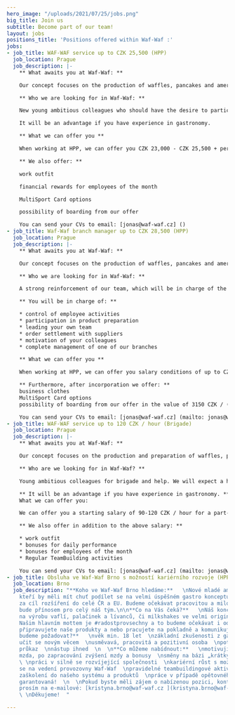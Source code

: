 ```yaml
---
hero_image: "/uploads/2021/07/25/jobs.png"
big_title: Join us
subtitle: Become part of our team!
layout: jobs
positions_title: 'Positions offered within Waf-Waf :'
jobs:
- job_title: WAF-WAF service up to CZK 25,500 (HPP)
  job_location: Prague
  job_description: |-
    ** What awaits you at Waf-Waf: **

    Our concept focuses on the production of waffles, pancakes and american pancakes or a milkshake in a very original concept. Our main motto is #joyforeveryone and we will expect that from you as well. Whether you are preparing our products or working at the cash register and communicating with customers.

    ** Who we are looking for in Waf-Waf: **

    New young ambitious colleagues who should have the desire to participate in a very successful gastronomic concept, which aims to expand throughout the Czech Republic and the EU. We will expect a hard-working and kind person who will benefit our entire team.

    It will be an advantage if you have experience in gastronomy.

    ** What we can offer you **

    When working at HPP, we can offer you CZK 23,000 - CZK 25,500 + performance bonuses. We are interested in long-term cooperation and also in the fact that your salary will grow, as well as our expanding company.

    ** We also offer: **

    work outfit

    financial rewards for employees of the month

    MultiSport Card options

    possibility of boarding from our offer

    You can send your CVs to email: [jonas@waf-waf.cz] ()
- job_title: Waf-Waf branch manager up to CZK 28,500 (HPP)
  job_location: Prague
  job_description: |-
    ** What awaits you at Waf-Waf: **

    Our concept focuses on the production of waffles, pancakes and american pancakes or a milkshake in a very original concept. Our main motto is #joyforall and we will expect that from you as well.

    ** Who we are looking for in Waf-Waf: **

    A strong reinforcement of our team, which will be in charge of the management of our Prague branch thanks to the expansion of the Waf-Waf concept. We will expect a responsible and kind person who will benefit the whole society and will have a desire for personal and professional growth. Experience from a similar gastronomic operation is a great advantage.

    ** You will be in charge of: **

    * control of employee activities
    * participation in product preparation
    * leading your own team
    * order settlement with suppliers
    * motivation of your colleagues
    * complete management of one of our branches

    ** What we can offer you **

    When working at HPP, we can offer you salary conditions of up to CZK 28,500 and other motivational evaluations, including bonuses. The prerequisite is hard work and enthusiasm for our brand. We are interested in long-term cooperation and also in the fact that your salary will grow, as well as our expanding company, there is also the possibility of further career growth.

    ** Furthermore, after incorporation we offer: **
    business clothes
    MultiSport Card options
    possibility of boarding from our offer in the value of 3150 CZK / (month)

    You can send your CVs to email: [jonas@waf-waf.cz] (mailto: jonas@waf-waf.cz)
- job_title: WAF-WAF service up to 120 CZK / hour (Brigade)
  job_location: Prague
  job_description: |-
    ** What awaits you at Waf-Waf: **

    Our concept focuses on the production and preparation of waffles, pancakes and pancakes or milkshake in a very original concept. Our main motto is #radostprovsechny and we will expect that from you as well. Whether you are preparing our products or working at the cash register and communicating with customers.

    ** Who are we looking for in Waf-Waf? **

    Young ambitious colleagues for brigade and help. We will expect a hard-working and kind person who will benefit our entire team.

    ** It will be an advantage if you have experience in gastronomy. **
    What we can offer you:

    We can offer you a starting salary of 90-120 CZK / hour for a part-time job. We are interested in long-term cooperation and also in the fact that your salary will grow, as well as our expanding company, and therefore your salary, even as a part-time worker, may shift.

    ** We also offer in addition to the above salary: **

    * work outfit
    * bonuses for daily performance
    * bonuses for employees of the month
    * Regular TeamBuilding activities

    You can send your CVs to email: [jonas@waf-waf.cz] (mailto: jonas@waf-waf.cz)
- job_title: Obsluha ve Waf-Waf Brno s možností kariérního rozvoje (HPP)
  job_location: Brno
  job_description: "**Koho ve Waf-Waf Brno hledáme:**   \nNové mladé ambiciózní kolegy/ně,
    kteří by měli mít chuť podílet se na velmi úspěšném gastro konceptu, který má
    za cíl rozšíření do celé ČR a EU. Budeme očekávat pracovitou a milou osobu, která
    bude přínosem pro celý náš tým.\n\n**Co na Vás čeká?**   \nNáš koncept se zaměřuje
    na výrobu vaflí, palačinek a lívanců, či milkshakes ve velmi originálním pojetí.
    Našim hlavním mottem je #radostprovsechny a to budeme očekávat i od Vás. Ať už
    připravujete naše produkty a nebo pracujete na pokladně a komunikujete se zákazníky.\n\n**Co
    budeme požadovat?**   \nvěk min. 18 let  \nzákladní zkušenosti z gastronomie  \nschopnost
    učit se novým věcem  \nusměvavá, pracovitá a pozitivní osoba  \npotravinářský
    průkaz  \nnástup ihned  \n  \n**Co můžeme nabídnout:**   \nmotivující nástupní
    mzda, po zapracování zvýšení mzdy a bonusy  \nsměny na bázi „krátký/dlouhý týden“
    \ \npráci v silně se rozvíjející společnosti  \nkariérní růst s možností podílení
    se na vedení provozovny Waf-Waf  \npravidelné teambuildingové aktivity  \nkompletní
    zaškolení do našeho systému a produktů  \npráce v případě opětovného uzavření
    garantovaná!  \n  \nPokud byste měli zájem o nabízenou pozici, kontaktujte nás
    prosím na e-mailové: [kristyna.brno@waf-waf.cz ](kristyna.brno@waf-waf.cz)  \n
    \ \nDěkujeme!  "

---
```

